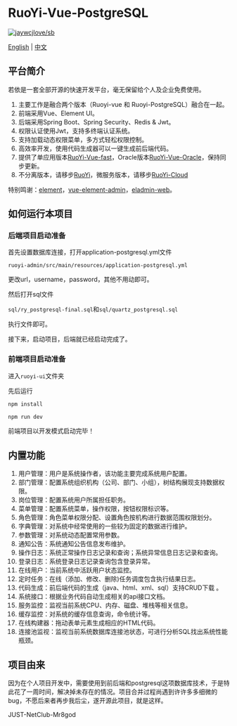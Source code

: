 # RuoYi-Vue-PostgreSQL

[![jaywcjlove/sb](https://jaywcjlove.github.io/sb/lang/chinese.svg)](README-zh.md)

[English](README.md) | [中文](README-zh.md)

## 平台简介

若依是一套全部开源的快速开发平台，毫无保留给个人及企业免费使用。

1. 主要工作是融合两个版本（Ruoyi-vue 和 Ruoyi-PostgreSQL）融合在一起。
2. 前端采用Vue、Element UI。
3. 后端采用Spring Boot、Spring Security、Redis & Jwt。
4. 权限认证使用Jwt，支持多终端认证系统。
5. 支持加载动态权限菜单，多方式轻松权限控制。
6. 高效率开发，使用代码生成器可以一键生成前后端代码。
7. 提供了单应用版本[RuoYi-Vue-fast](https://github.com/yangzongzhuan/RuoYi-Vue-fast)，Oracle版本[RuoYi-Vue-Oracle](https://github.com/yangzongzhuan/RuoYi-Vue-Oracle)，保持同步更新。
8. 不分离版本，请移步[RuoYi](https://gitee.com/y_project/RuoYi)，微服务版本，请移步[RuoYi-Cloud](https://gitee.com/y_project/RuoYi-Cloud)

特别鸣谢：[element](https://github.com/ElemeFE/element)，[vue-element-admin](https://github.com/PanJiaChen/vue-element-admin)，[eladmin-web](https://github.com/elunez/eladmin-web)。

## 如何运行本项目

### 后端项目启动准备

首先设置数据库连接，打开application-postgresql.yml文件

`ruoyi-admin/src/main/resources/application-postgresql.yml`

更改url，username，password，其他不用动即可。

然后打开sql文件

`sql/ry_postgresql-final.sql`和`sql/quartz_postgresql.sql`

执行文件即可。

接下来，启动项目，后端就已经启动完成了。

### 前端项目启动准备

进入`ruoyi-ui`文件夹

先后运行

```powershell
npm install
```

```powershell
npm run dev
```

前端项目以开发模式启动完毕！

## 内置功能

1.  用户管理：用户是系统操作者，该功能主要完成系统用户配置。
2.  部门管理：配置系统组织机构（公司、部门、小组），树结构展现支持数据权限。
3.  岗位管理：配置系统用户所属担任职务。
4.  菜单管理：配置系统菜单，操作权限，按钮权限标识等。
5.  角色管理：角色菜单权限分配、设置角色按机构进行数据范围权限划分。
6.  字典管理：对系统中经常使用的一些较为固定的数据进行维护。
7.  参数管理：对系统动态配置常用参数。
8.  通知公告：系统通知公告信息发布维护。
9.  操作日志：系统正常操作日志记录和查询；系统异常信息日志记录和查询。
10. 登录日志：系统登录日志记录查询包含登录异常。
11. 在线用户：当前系统中活跃用户状态监控。
12. 定时任务：在线（添加、修改、删除)任务调度包含执行结果日志。
13. 代码生成：前后端代码的生成（java、html、xml、sql）支持CRUD下载 。
14. 系统接口：根据业务代码自动生成相关的api接口文档。
15. 服务监控：监视当前系统CPU、内存、磁盘、堆栈等相关信息。
16. 缓存监控：对系统的缓存信息查询，命令统计等。
17. 在线构建器：拖动表单元素生成相应的HTML代码。
18. 连接池监视：监视当前系统数据库连接池状态，可进行分析SQL找出系统性能瓶颈。

## 项目由来

因为在个人项目开发中，需要使用到前后端和postgresql这项数据库技术，于是特此花了一周时间，解决掉未存在的情况。项目合并过程尚遇到许许多多细微的bug，不愿后来者再步我后尘，遂开源此项目，就是这样。

JUST-NetClub-Mr8god